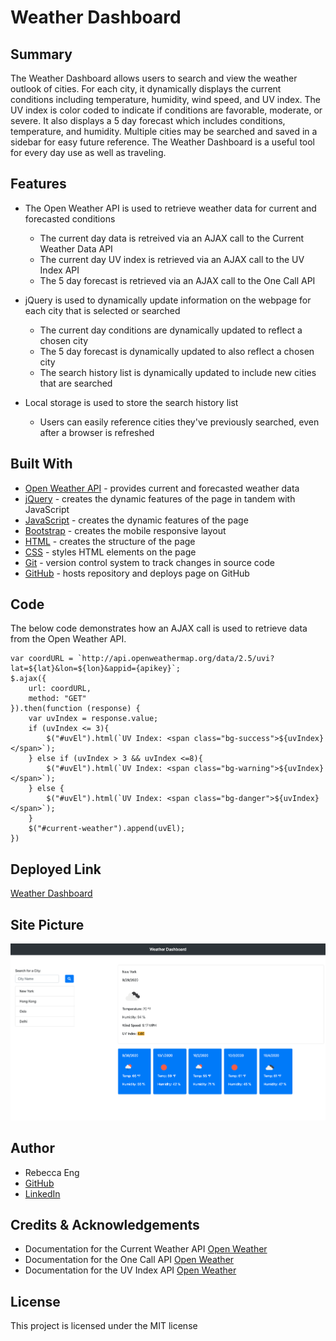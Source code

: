 # Weather Dashboard

## Summary
The Weather Dashboard allows users to search and view the weather outlook of cities. For each city, it dynamically displays the current conditions including temperature, humidity, wind speed, and UV index. The UV index is color coded to indicate if conditions are favorable, moderate, or severe. It also displays a 5 day forecast which includes conditions, temperature, and humidity. Multiple cities may be searched and saved in a sidebar for easy future reference. The Weather Dashboard is a useful tool for every day use as well as traveling.

## Features
* The Open Weather API is used to retrieve weather data for current and forecasted conditions
    * The current day data is retreived via an AJAX call to the Current Weather Data API
    * The current day UV index is retrieved via an AJAX call to the UV Index API
    * The 5 day forecast is retrieved via an AJAX call to the One Call API

* jQuery is used to dynamically update information on the webpage for each city that is selected or searched
    * The current day conditions are dynamically updated to reflect a chosen city
    * The 5 day forecast is dynamically updated to also reflect a chosen city
    * The search history list is dynamically updated to include  new cities that are searched

* Local storage is used to store the search history list
    * Users can easily reference cities they've previously searched, even after a browser is refreshed

## Built With
* [Open Weather API](https://openweathermap.org/api/one-call-api) - provides current and forecasted weather data
* [jQuery](https://jquery.com/) - creates the dynamic features of the page in tandem with JavaScript
* [JavaScript](https://www.javascript.com/) - creates the dynamic features of the page
* [Bootstrap](https://getbootstrap.com/) - creates the mobile responsive layout
* [HTML](https://developer.mozilla.org/en-US/docs/Web/HTML) - creates the structure of the page
* [CSS](https://developer.mozilla.org/en-US/docs/Web/CSS) - styles HTML elements on the page
* [Git](https://git-scm.com/) - version control system to track changes in source code
* [GitHub](https://github.com/) - hosts repository and deploys page on GitHub

## Code
The below code demonstrates how an AJAX call is used to retrieve data from the Open Weather API.

    var coordURL = `http://api.openweathermap.org/data/2.5/uvi?lat=${lat}&lon=${lon}&appid={apikey}`;
    $.ajax({
        url: coordURL,
        method: "GET"
    }).then(function (response) {
        var uvIndex = response.value;
        if (uvIndex <= 3){
            $("#uvEl").html(`UV Index: <span class="bg-success">${uvIndex}</span>`);
        } else if (uvIndex > 3 && uvIndex <=8){
            $("#uvEl").html(`UV Index: <span class="bg-warning">${uvIndex}</span>`);
        } else {
            $("#uvEl").html(`UV Index: <span class="bg-danger">${uvIndex}</span>`);
        }
        $("#current-weather").append(uvEl);
    })

## Deployed Link
[Weather Dashboard](https://engrebecca.github.io/weather-dashboard/)

## Site Picture
![Weather Dashboard](Assets/WeatherDashboard.png)

## Author
* Rebecca Eng
* [GitHub](https://github.com/engrebecca)
* [LinkedIn](https://www.linkedin.com/in/engrebecca/)

## Credits & Acknowledgements
* Documentation for the Current Weather API [Open Weather](https://openweathermap.org/current)
* Documentation for the One Call API [Open Weather](https://openweathermap.org/api/one-call-api)
* Documentation for the UV Index API [Open Weather](https://openweathermap.org/api/uvi)

## License
This project is licensed under the MIT license